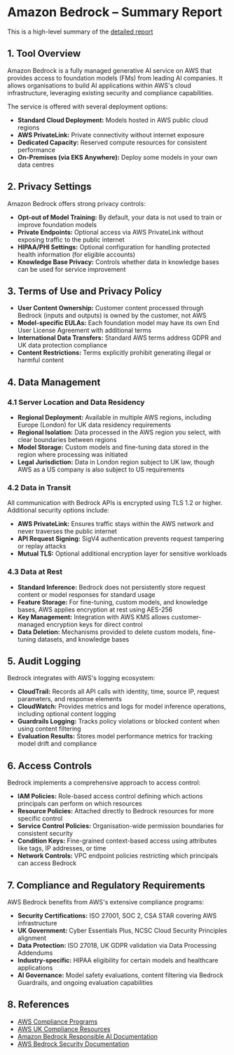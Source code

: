 # Amazon Bedrock – Summary Report

This is a high-level summary of the [detailed report](aws-bedrock-detailed-todd.md)

## 1. Tool Overview

Amazon Bedrock is a fully managed generative AI service on AWS that provides access to foundation models (FMs) from leading AI companies. It allows organisations to build AI applications within AWS's cloud infrastructure, leveraging existing security and compliance capabilities.

The service is offered with several deployment options:
- **Standard Cloud Deployment:** Models hosted in AWS public cloud regions
- **AWS PrivateLink:** Private connectivity without internet exposure
- **Dedicated Capacity:** Reserved compute resources for consistent performance
- **On-Premises (via EKS Anywhere):** Deploy some models in your own data centres

## 2. Privacy Settings

Amazon Bedrock offers strong privacy controls:
- **Opt-out of Model Training:** By default, your data is not used to train or improve foundation models
- **Private Endpoints:** Optional access via AWS PrivateLink without exposing traffic to the public internet
- **HIPAA/PHI Settings:** Optional configuration for handling protected health information (for eligible accounts)
- **Knowledge Base Privacy:** Controls whether data in knowledge bases can be used for service improvement

## 3. Terms of Use and Privacy Policy

- **User Content Ownership:** Customer content processed through Bedrock (inputs and outputs) is owned by the customer, not AWS
- **Model-specific EULAs:** Each foundation model may have its own End User License Agreement with additional terms
- **International Data Transfers:** Standard AWS terms address GDPR and UK data protection compliance
- **Content Restrictions:** Terms explicitly prohibit generating illegal or harmful content

## 4. Data Management

### 4.1 Server Location and Data Residency

- **Regional Deployment:** Available in multiple AWS regions, including Europe (London) for UK data residency requirements
- **Regional Isolation:** Data processed in the AWS region you select, with clear boundaries between regions
- **Model Storage:** Custom models and fine-tuning data stored in the region where processing was initiated
- **Legal Jurisdiction:** Data in London region subject to UK law, though AWS as a US company is also subject to US requirements

### 4.2 Data in Transit

All communication with Bedrock APIs is encrypted using TLS 1.2 or higher. Additional security options include:
- **AWS PrivateLink:** Ensures traffic stays within the AWS network and never traverses the public internet
- **API Request Signing:** SigV4 authentication prevents request tampering or replay attacks
- **Mutual TLS:** Optional additional encryption layer for sensitive workloads

### 4.3 Data at Rest

- **Standard Inference:** Bedrock does not persistently store request content or model responses for standard usage
- **Feature Storage:** For fine-tuning, custom models, and knowledge bases, AWS applies encryption at rest using AES-256
- **Key Management:** Integration with AWS KMS allows customer-managed encryption keys for direct control
- **Data Deletion:** Mechanisms provided to delete custom models, fine-tuning datasets, and knowledge bases

## 5. Audit Logging

Bedrock integrates with AWS's logging ecosystem:
- **CloudTrail:** Records all API calls with identity, time, source IP, request parameters, and response elements
- **CloudWatch:** Provides metrics and logs for model inference operations, including optional content logging
- **Guardrails Logging:** Tracks policy violations or blocked content when using content filtering
- **Evaluation Results:** Stores model performance metrics for tracking model drift and compliance

## 6. Access Controls

Bedrock implements a comprehensive approach to access control:
- **IAM Policies:** Role-based access control defining which actions principals can perform on which resources
- **Resource Policies:** Attached directly to Bedrock resources for more specific control
- **Service Control Policies:** Organisation-wide permission boundaries for consistent security
- **Condition Keys:** Fine-grained context-based access using attributes like tags, IP addresses, or time
- **Network Controls:** VPC endpoint policies restricting which principals can access Bedrock

## 7. Compliance and Regulatory Requirements

AWS Bedrock benefits from AWS's extensive compliance programs:
- **Security Certifications:** ISO 27001, SOC 2, CSA STAR covering AWS infrastructure
- **UK Government:** Cyber Essentials Plus, NCSC Cloud Security Principles alignment
- **Data Protection:** ISO 27018, UK GDPR validation via Data Processing Addendums
- **Industry-specific:** HIPAA eligibility for certain models and healthcare applications
- **AI Governance:** Model safety evaluations, content filtering via Bedrock Guardrails, and ongoing evaluation capabilities

## 8. References

- [AWS Compliance Programs](https://aws.amazon.com/compliance/programs/)
- [AWS UK Compliance Resources](https://aws.amazon.com/compliance/uk-compliance/)
- [Amazon Bedrock Responsible AI Documentation](https://docs.aws.amazon.com/bedrock/latest/userguide/responsible-ai.html)
- [AWS Bedrock Security Documentation](https://docs.aws.amazon.com/bedrock/latest/userguide/security.html) 